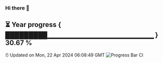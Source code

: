 ### Hi there 👋
⏳ Year progress { █████████▁▁▁▁▁▁▁▁▁▁▁▁▁▁▁▁▁▁▁▁▁ } 30.67 %
---
⏰ Updated on Mon, 22 Apr 2024 06:08:49 GMT
![Progress Bar CI](https://github.com/Moyi321/Moyi321/workflows/Progress%20Bar%20CI/badge.svg)
